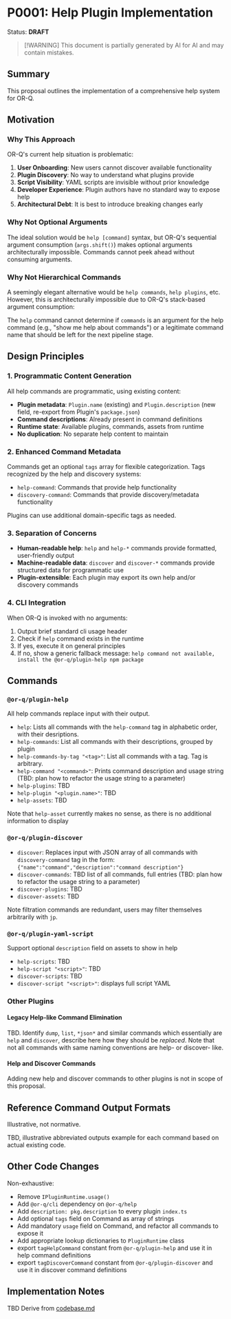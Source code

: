 # P0001: Help Plugin Implementation

Status: **DRAFT**

> [!WARNING] This document is partially generated by AI for AI and may contain mistakes.

## Summary

This proposal outlines the implementation of a comprehensive help system for OR-Q.

## Motivation

### Why This Approach

OR-Q's current help situation is problematic:

1. **User Onboarding**: New users cannot discover available functionality
2. **Plugin Discovery**: No way to understand what plugins provide
3. **Script Visibility**: YAML scripts are invisible without prior knowledge
4. **Developer Experience**: Plugin authors have no standard way to expose help
5. **Architectural Debt**: It is best to introduce breaking changes early

### Why Not Optional Arguments

The ideal solution would be `help [command]` syntax, but OR-Q's sequential argument consumption (`args.shift()`) makes
optional arguments architecturally impossible. Commands cannot peek ahead without consuming arguments.

### Why Not Hierarchical Commands

A seemingly elegant alternative would be `help commands`, `help plugins`, etc. However, this is architecturally
impossible due to OR-Q's stack-based argument consumption:

The `help` command cannot determine if `commands` is an argument for the help command (e.g., "show me help about
commands") or a legitimate command name that should be left for the next pipeline stage.

## Design Principles

### 1. Programmatic Content Generation

All help commands are programmatic, using existing content:

- **Plugin metadata**: `Plugin.name` (existing) and `Plugin.description` (new field, re-export from Plugin's
  `package.json`)
- **Command descriptions**: Already present in command definitions
- **Runtime state**: Available plugins, commands, assets from runtime
- **No duplication**: No separate help content to maintain

### 2. Enhanced Command Metadata

Commands get an optional `tags` array for flexible categorization. Tags recognized by the help and discovery systems:

- `help-command`: Commands that provide help functionality
- `discovery-command`: Commands that provide discovery/metadata functionality

Plugins can use additional domain-specific tags as needed.

### 3. Separation of Concerns

- **Human-readable help**: `help` and `help-*` commands provide formatted, user-friendly output
- **Machine-readable data**: `discover` and `discover-*` commands provide structured data for programmatic use
- **Plugin-extensible**: Each plugin may export its own help and/or discovery commands

### 4. CLI Integration

When OR-Q is invoked with no arguments:

1. Output brief standard cli usage header
2. Check if `help` command exists in the runtime
3. If yes, execute it on general principles
4. If no, show a generic fallback message: `help command not available, install the @or-q/plugin-help npm package`

## Commands

### `@or-q/plugin-help`

All help commands replace input with their output.

- `help`: Lists all commands with the `help-command` tag in alphabetic order, with their desriptions.
- `help-commands`: List all commands with their descriptions, grouped by plugin
- `help-commands-by-tag "<tag>"`: List all commands with a tag. Tag is arbitrary.
- `help-command "<command>"`: Prints command description and usage string (TBD: plan how to refactor the usage string to
  a parameter)
- `help-plugins`: TBD
- `help-plugin "<plugin.name>"`: TBD
- `help-assets`: TBD

Note that `help-asset` currently makes no sense, as there is no additional information to display

### `@or-q/plugin-discover`

- `discover`: Replaces input with JSON array of all commands with `discovery-command` tag in the form:
  `{"name":"command","description":"command description"}`
- `discover-commands`: TBD list of all commands, full entries (TBD: plan how to refactor the usage string to a
  parameter)
- `discover-plugins`: TBD
- `discover-assets`: TBD

Note filtration commands are redundant, users may filter themselves arbitrarily with `jp`.

### `@or-q/plugin-yaml-script`

Support optional `description` field on assets to show in help

- `help-scripts`: TBD
- `help-script "<script>"`: TBD
- `discover-scripts`: TBD
- `discover-script "<script>"`: displays full script YAML

### Other Plugins

#### Legacy Help-like Command Elimination

TBD. Identify `dump`, `list`, `*json*` and similar commands which essentially are `help` and `discover`, describe here
how they should be _replaced_. Note that not all commands with same naming conventions are help- or discover- like.

#### Help and Discover Commands

Adding new help and discover commands to other plugins is not in scope of this proposal.

## Reference Command Output Formats

Illustrative, not normative.

TBD, illustrative abbreviated outputs example for each command based on actual existing code.

## Other Code Changes

Non-exhaustive:

- Remove `IPluginRuntime.usage()`
- Add `@or-q/cli` dependency on `@or-q/help`
- Add `description: pkg.description` to every plugin `index.ts`
- Add optional `tags` field on Command as array of strings
- Add mandatory `usage` field on Command, and refactor all commands to expose it
- Add appropriate lookup dictionaries to `PluginRuntime` class
- export `tagHelpCommand` constant from `@or-q/plugin-help` and use it in help command definitions
- export `tagDiscoverCommand` constant from `@or-q/plugin-discover` and use it in discover command definitions

## Implementation Notes

TBD Derive from [codebase.md](../codebase.md)
